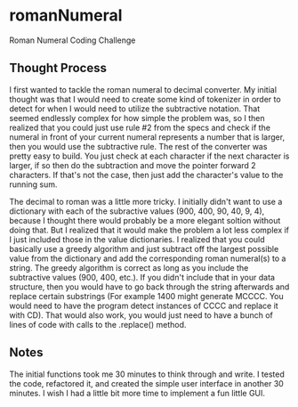 # romanNumeral
Roman Numeral Coding Challenge

## Thought Process
I first wanted to tackle the roman numeral to decimal converter. My initial thought was that I would need to create some kind of tokenizer in order to detect for when I would need to utilize the subtractive notation. That seemed endlessly complex for how simple the problem was, so I then realized that you could just use rule #2 from the specs and check if the numeral in front of your current numeral represents a number that is larger, then you would use the subtractive rule. The rest of the converter was pretty easy to build. You just check at each character if the next character is larger, if so then do the subtraction and move the pointer forward 2 characters. If that's not the case, then just add the character's value to the running sum. 

The decimal to roman was a little more tricky. I initially didn't want to use a dictionary with each of the subractive values (900, 400, 90, 40, 9, 4), because I thought there would probably be a more elegant soltion without doing that. But I realized that it would make the problem a lot less complex if I just included those in the value dictionaries. I realized that you could basically use a greedy algorithm and just subtract off the largest possible value from the dictionary and add the corresponding roman numeral(s) to a string. The greedy algorithm is correct as long as you include the subtractive values (900, 400, etc.). If you didn't include that in your data structure, then you would have to go back through the string afterwards and replace certain substrings (For example 1400 might generate MCCCC. You would need to have the program detect instances of CCCC and replace it with CD). That would also work, you would just need to have a bunch of lines of code with calls to the .replace() method. 

## Notes
The initial functions took me 30 minutes to think through and write. I tested the code, refactored it, and created the simple user interface in another 30 minutes. I wish I had a little bit more time to implement a fun little GUI.

